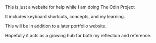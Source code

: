This is just a website for help while I am doing The Odin Project

It includes keyboard shortcuts, concepts, and my learning.

This will be in addition to a later portfolio website.

Hopefully it acts as a growing hub for both my reflection and reference.